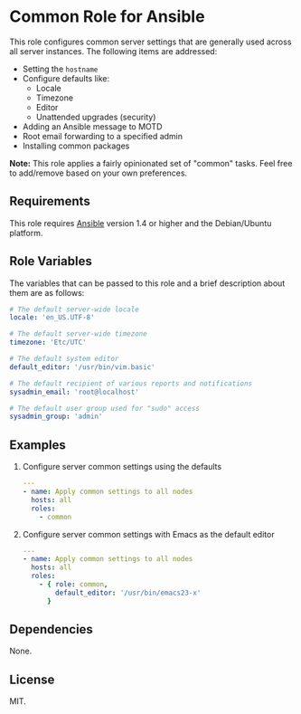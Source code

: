 # Common Role for Ansible

This role configures common server settings that are generally used across all server instances. The following items are addressed:

* Setting the `hostname`
* Configure defaults like:
  - Locale
  - Timezone
  - Editor
  - Unattended upgrades (security)
* Adding an Ansible message to MOTD
* Root email forwarding to a specified admin
* Installing common packages

__Note:__ This role applies a fairly opinionated set of "common" tasks. Feel free to add/remove based on your own preferences.

## Requirements

This role requires [Ansible](http://www.ansibleworks.com/) version 1.4 or higher and the Debian/Ubuntu platform.

## Role Variables

The variables that can be passed to this role and a brief description about
them are as follows:

```yaml
# The default server-wide locale
locale: 'en_US.UTF-8'

# The default server-wide timezone
timezone: 'Etc/UTC'

# The default system editor
default_editor: '/usr/bin/vim.basic'

# The default recipient of various reports and notifications
sysadmin_email: 'root@localhost'

# The default user group used for "sudo" access
sysadmin_group: 'admin'
```

## Examples

1. Configure server common settings using the defaults

    ```yaml
    ---
    - name: Apply common settings to all nodes
      hosts: all
      roles:
        - common
    ```

2. Configure server common settings with Emacs as the default editor

    ```yaml
    ---
    - name: Apply common settings to all nodes
      hosts: all
      roles:
        - { role: common,
            default_editor: '/usr/bin/emacs23-x'
          }
    ```

## Dependencies

None.

## License

MIT.
